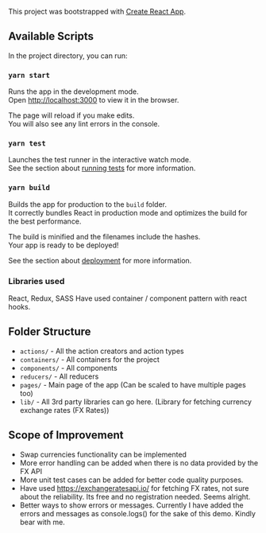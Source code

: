 This project was bootstrapped with [Create React App](https://github.com/facebook/create-react-app).

## Available Scripts

In the project directory, you can run:

### `yarn start`

Runs the app in the development mode.<br />
Open [http://localhost:3000](http://localhost:3000) to view it in the browser.

The page will reload if you make edits.<br />
You will also see any lint errors in the console.

### `yarn test`

Launches the test runner in the interactive watch mode.<br />
See the section about [running tests](https://facebook.github.io/create-react-app/docs/running-tests) for more information.

### `yarn build`

Builds the app for production to the `build` folder.<br />
It correctly bundles React in production mode and optimizes the build for the best performance.

The build is minified and the filenames include the hashes.<br />
Your app is ready to be deployed!

See the section about [deployment](https://facebook.github.io/create-react-app/docs/deployment) for more information.

### Libraries used
React, Redux, SASS 
Have used container / component pattern with react hooks.

## Folder Structure
* `actions/` - All the action creators and action types
* `containers/` - All containers for the project
* `components/` - All components
* `reducers/` - All reducers
* `pages/` - Main page of the app (Can be scaled to have multiple pages too)
* `lib/` - All 3rd party libraries can go here. (Library for fetching currency exchange rates (FX Rates))

## Scope of Improvement
* Swap currencies functionality can be implemented
* More error handling can be added when there is no data provided by the FX API
* More unit test cases can be added for better code quality purposes.
* Have used https://exchangeratesapi.io/ for fetching FX rates, not sure about the reliability. Its free and no registration needed. Seems alright.
* Better ways to show errors or messages. Currently I have added the errors and messages as console.logs() for the sake of this demo. Kindly bear with me.